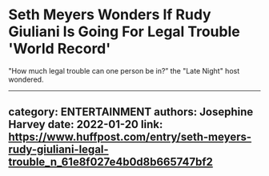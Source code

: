 # Seth Meyers Wonders If Rudy Giuliani Is Going For Legal Trouble 'World Record'

"How much legal trouble can one person be in?” the "Late Night" host wondered.

---
category: ENTERTAINMENT
authors: Josephine Harvey
date: 2022-01-20
link: https://www.huffpost.com/entry/seth-meyers-rudy-giuliani-legal-trouble_n_61e8f027e4b0d8b665747bf2
---
